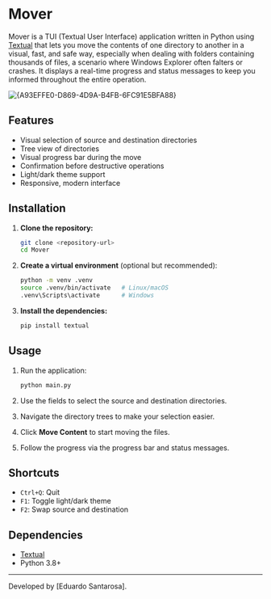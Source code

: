 # Mover

Mover is a TUI (Textual User Interface) application written in Python using [Textual](https://www.textualize.io/) that lets you move the contents of one directory to another in a visual, fast, and safe way, especially when dealing with folders containing thousands of files, a scenario where Windows Explorer often falters or crashes. It displays a real-time progress and status messages to keep you informed throughout the entire operation.

![{A93EFFE0-D869-4D9A-B4FB-6FC91E5BFA88}](https://github.com/user-attachments/assets/9ed65c86-042d-4136-be18-5e7cceaa1522)

## Features

* Visual selection of source and destination directories
* Tree view of directories
* Visual progress bar during the move
* Confirmation before destructive operations
* Light/dark theme support
* Responsive, modern interface

## Installation

1. **Clone the repository:**

   ```bash
   git clone <repository-url>
   cd Mover
   ```
2. **Create a virtual environment** (optional but recommended):

   ```bash
   python -m venv .venv
   source .venv/bin/activate   # Linux/macOS
   .venv\Scripts\activate      # Windows
   ```
3. **Install the dependencies:**

   ```bash
   pip install textual
   ```

## Usage

1. Run the application:

   ```bash
   python main.py
   ```
2. Use the fields to select the source and destination directories.
3. Navigate the directory trees to make your selection easier.
4. Click **Move Content** to start moving the files.
5. Follow the progress via the progress bar and status messages.

## Shortcuts

* `Ctrl+Q`: Quit
* `F1`: Toggle light/dark theme
* `F2`: Swap source and destination

## Dependencies

* [Textual](https://github.com/Textualize/textual)
* Python 3.8+

---

Developed by [Eduardo Santarosa].
